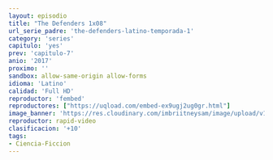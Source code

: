 ```yaml
---
layout: episodio
title: "The Defenders 1x08"
url_serie_padre: 'the-defenders-latino-temporada-1'
category: 'series'
capitulo: 'yes'
prev: 'capitulo-7'
anio: '2017'
proximo: ''
sandbox: allow-same-origin allow-forms
idioma: 'Latino'
calidad: 'Full HD'
reproductor: 'fembed'
reproductores: ["https://uqload.com/embed-ex9ugj2ug0gr.html"]
image_banner: 'https://res.cloudinary.com/imbriitneysam/image/upload/v1546192521/defenders-banner-min.jpg'
reproductor: rapid-video
clasificacion: '+10'
tags:
- Ciencia-Ficcion
---
```












